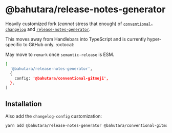 # @bahutara/release-notes-generator

Heavily customized fork (_cannot_ stress that enough) of [`conventional-changelog`](https://github.com/conventional-changelog/conventional-changelog) and [`release-notes-generator`](https://github.com/semantic-release/release-notes-generator).

This moves away from Handlebars into TypeScript and is currently hyper-specific to GitHub only. :octocat:

May move to `remark` once `semantic-release` is ESM.

```sh
[
  '@bahutara/release-notes-generator',
  {
    config: '@bahutara/conventional-gitmoji',
  },
]
```

## Installation

Also add the `changelog-config` customization:

```sh
yarn add @bahutara/release-notes-generator @bahutara/conventional-gitmoji
```
